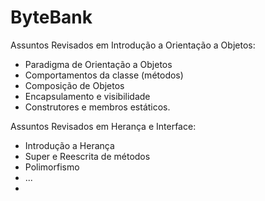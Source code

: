 # ByteBank
Assuntos Revisados em Introdução a Orientação a Objetos:
* Paradigma de Orientação a Objetos
* Comportamentos da classe (métodos)
* Composição de Objetos
* Encapsulamento e visibilidade
* Construtores e membros estáticos.

Assuntos Revisados em Herança e Interface:
* Introdução a Herança
* Super e Reescrita de métodos
* Polimorfismo
* ...
* 



 
